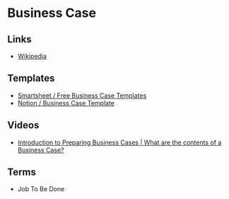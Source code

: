 # Business Case

<!--
https://app.pluralsight.com/library/courses/building-business-case-better-business
https://app.pluralsight.com/library/courses/building-business-case-virtual-teams

https://udemy.com/course/business-case-specialist
https://udemy.com/course/business-cases
https://udemy.com/course/create-an-effective-business-case/

https://smartsheet.com/business-case-templates

https://plan.io/blog/business-case/
-->

## Links

- [Wikipedia](https://en.wikipedia.org/wiki/Business_case)

## Templates

- [Smartsheet / Free Business Case Templates](https://smartsheet.com/business-case-templates)
- [Notion / Business Case Template](https://notion.so/templates/business-case-template)

<!--
https://everydaydocuments.com/templates
-->

## Videos

- [Introduction to Preparing Business Cases | What are the contents of a Business Case?](https://youtube.com/watch?v=H18LVoRayns)

## Terms

- Job To Be Done
